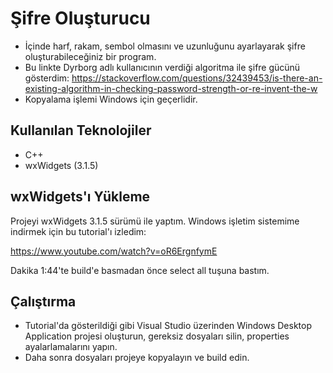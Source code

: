 # Şifre Oluşturucu

- İçinde harf, rakam, sembol olmasını ve uzunluğunu ayarlayarak şifre oluşturabileceğiniz bir program.
- Bu linkte Dyrborg adlı kullanıcının verdiği algoritma ile şifre gücünü gösterdim: https://stackoverflow.com/questions/32439453/is-there-an-existing-algorithm-in-checking-password-strength-or-re-invent-the-w
- Kopyalama işlemi Windows için geçerlidir.

## Kullanılan Teknolojiler
- C++
- wxWidgets (3.1.5)

## wxWidgets'ı Yükleme 

Projeyi wxWidgets 3.1.5 sürümü ile yaptım.
Windows işletim sistemime indirmek için bu tutorial'ı izledim:

https://www.youtube.com/watch?v=oR6ErgnfymE

Dakika 1:44'te build'e basmadan önce select all tuşuna bastım.

## Çalıştırma
- Tutorial'da gösterildiği gibi Visual Studio üzerinden Windows Desktop Application projesi oluşturun, gereksiz dosyaları silin, properties ayalarlamalarını yapın.
- Daha sonra dosyaları projeye kopyalayın ve build edin.
